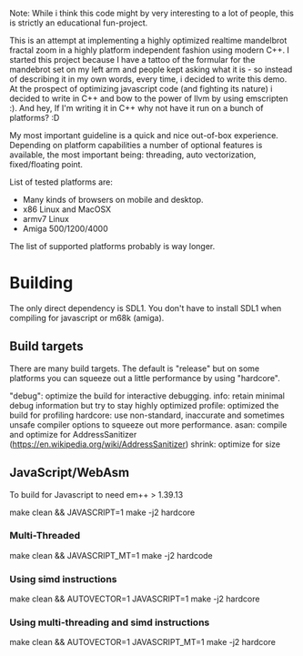 Note: While i think this code might by very interesting to a lot of people, this is strictly an educational fun-project.

This is an attempt at implementing a highly optimized realtime mandelbrot fractal zoom in a highly platform independent fashion using modern C++. I started this project because I have a tattoo of the formular for the mandebrot set on my left arm and people kept asking what it is - so instead of describing it in my own words, every time, i decided to write this demo. At the prospect of optimizing javascript code (and fighting its nature) i decided to write in C++ and bow to the power of llvm by using emscripten :). And hey, If I'm writing it in C++ why not have it run on a bunch of platforms? :D

My most important guideline is a quick and nice out-of-box experience. Depending on platform capabilities a number of optional features is available, the most important being: threading, auto vectorization, fixed/floating point.

List of tested platforms are:
- Many kinds of browsers on mobile and desktop.
- x86 Linux and MacOSX
- armv7 Linux
- Amiga 500/1200/4000

The list of supported platforms probably is way longer.

# Building

The only direct dependency is SDL1. You don't have to install SDL1 when compiling for javascript or m68k (amiga).

## Build targets

There are many build targets. The default is "release" but on some platforms you can squeeze out a little performance by using "hardcore".

"debug": optimize the build for interactive debugging.
info: retain minimal debug information but try to stay highly optimized
profile: optimized the build for profiling
hardcore: use non-standard, inaccurate and sometimes unsafe compiler options to squeeze out more performance.
asan: compile and optimize for AddressSanitizer (https://en.wikipedia.org/wiki/AddressSanitizer)
shrink: optimize for size

## JavaScript/WebAsm
To build for Javascript to need em++ > 1.39.13

make clean && JAVASCRIPT=1 make -j2 hardcore

### Multi-Threaded 

make clean && JAVASCRIPT_MT=1 make -j2 hardcode

### Using simd instructions

make clean && AUTOVECTOR=1 JAVASCRIPT=1 make -j2 hardcore

### Using multi-threading and simd instructions

make clean && AUTOVECTOR=1 JAVASCRIPT_MT=1 make -j2 hardcore



